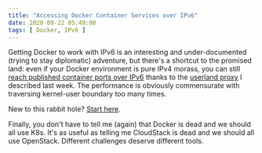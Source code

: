 ```yaml
---
title: "Accessing Docker Container Services over IPv6"
date: 2020-09-22 05:49:00
tags: [ Docker, IPv6 ]
---
```

Getting Docker to work with IPv6 is an interesting and under-documented (trying to stay diplomatic) adventure, but there's a shortcut to the promised land: even if your Docker environment is pure IPv4 morass, you can still [reach published container ports over IPv6](/kb/DockerSvc/50-ipv6/) thanks to the [userland proxy](/kb/DockerSvc/40-userland-proxy/) I described last week. The performance is obviously commensurate with traversing kernel-user boundary too many times.

New to this rabbit hole? [Start here](/kb/DockerSvc/).

Finally, you don't have to tell me (again) that Docker is dead and we should all use K8s. It's as useful as telling me CloudStack is dead and we should all use OpenStack. Different challenges deserve different tools.

